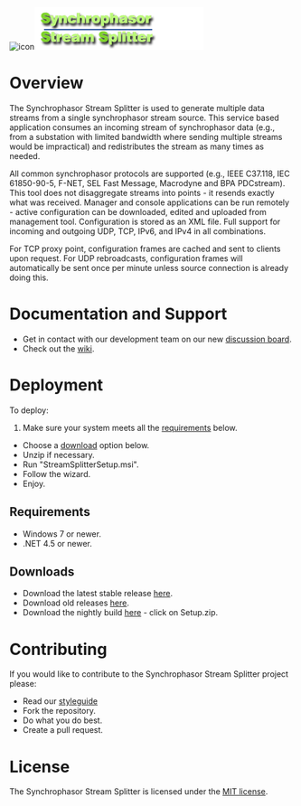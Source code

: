 ![icon](http://www.gridprotectionalliance.org/images/products/icons%2064/streamsplitter.png)![Logo](https://raw.githubusercontent.com/GridProtectionAlliance/phasorsplitter/master/readme%20files/Logo.png)

# Overview

The Synchrophasor Stream Splitter is used to generate multiple data streams from a single synchrophasor stream source. This service based application consumes an incoming stream of synchrophasor data (e.g., from a substation with limited bandwidth where sending multiple streams would be impractical) and redistributes the stream as many times as needed.

All common synchrophasor protocols are supported (e.g., IEEE C37.118, IEC 61850-90-5, F-NET, SEL Fast Message, Macrodyne and BPA PDCstream). This tool does not disaggregate streams into points - it resends exactly what was received. Manager and console applications can be run remotely - active configuration can be downloaded, edited and uploaded from management tool. Configuration is stored as an XML file. Full support for incoming and outgoing UDP, TCP, IPv6, and IPv4 in all combinations.

For TCP proxy point, configuration frames are cached and sent to clients upon request. For UDP rebroadcasts, configuration frames will automatically be sent once per minute unless source connection is already doing this.

# Documentation and Support

* Get in contact with our development team on our new [discussion board](http://discussions.gridprotectionalliance.org/c/gpa-products/stream-splitter).
* Check out the [wiki](https://gridprotectionalliance.org/wiki/doku.php?id=sssplitter:overview).

# Deployment

To deploy:
1. Make sure your system meets all the [requirements](#requirements) below.
* Choose a [download](#downloads) option below.
* Unzip if necessary.
* Run "StreamSplitterSetup.msi".
* Follow the wizard.
* Enjoy.

## Requirements
* Windows 7 or newer.
* .NET 4.5 or newer.

## Downloads

* Download the latest stable release [here](https://github.com/GridProtectionAlliance/phasorsplitter/releases).
* Download old releases [here](http://phasorsplitter.codeplex.com/releases/view/112147).
* Download the nightly build [here](http://www.gridprotectionalliance.org/nightlybuilds/SynchrophasorStreamSplitter/Beta/) - click on Setup.zip.

# Contributing

If you would like to contribute to the Synchrophasor Stream Splitter project please:
* Read our [styleguide](https://www.gridprotectionalliance.org/docs/GPA_Coding_Guidelines_2011_03.pdf)
* Fork the repository.
* Do what you do best.
* Create a pull request.

# License
The Synchrophasor Stream Splitter is licensed under the [MIT license](https://opensource.org/licenses/MIT).
